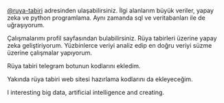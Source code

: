 [@ruya-tabiri](https://github.com/ruya-tabiri) adresinden ulaşabilirsiniz. İlgi alanlarım büyük veriler, yapay zeka ve python programlama. Aynı zamanda sql ve veritabanları ile de uğraşıyorum.

Çalışmalarımı profil sayfasından bulabilirsiniz. Rüya tabirleri üzerine yapay zeka geliştiriyorum. Yüzbinlerce veriyi analiz edip en doğru veriyi süzme üzerine çalışmalar yapıyorum.

Rüya tabiri telegram botunun kodlarını ekledim.

Yakında rüya tabiri web sitesi hazırlama kodlarını da ekleyeceğim.

I interesting big data, artificial intelligence and creating.
